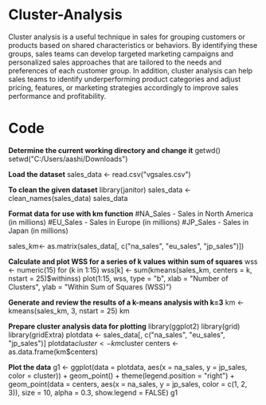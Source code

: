 # Cluster-Analysis
Cluster analysis is a useful technique in sales for grouping customers or products based on shared characteristics or behaviors. By identifying these groups, sales teams can develop targeted marketing campaigns and personalized sales approaches that are tailored to the needs and preferences of each customer group. In addition, cluster analysis can help sales teams to identify underperforming product categories and adjust pricing, features, or marketing strategies accordingly to improve sales performance and profitability.

# Code

**Determine the current working directory and change it**
getwd()
setwd("C:/Users/aashi/Downloads")

**Load the dataset**
sales_data <- read.csv("vgsales.csv")

**To clean the given dataset**
library(janitor)
sales_data <- clean_names(sales_data)
sales_data

**Format data for use with km function**
#NA_Sales - Sales in North America (in millions)
#EU_Sales - Sales in Europe (in millions)
#JP_Sales - Sales in Japan (in millions)

sales_km<- as.matrix(sales_data[, c("na_sales", "eu_sales", "jp_sales")])

**Calculate and plot WSS for a series of k values**
**within sum of squares**
wss <- numeric(15)
for (k in 1:15) wss[k] <- sum(kmeans(sales_km, centers = k, nstart = 25)$withinss)
plot(1:15, wss, type = "b", xlab = "Number of Clusters", ylab = "Within Sum of Squares (WSS)")

**Generate and review the results of a k-means analysis with k=3**
km <- kmeans(sales_km, 3, nstart = 25)
km

**Prepare cluster analysis data for plotting**
library(ggplot2)
library(grid)
library(gridExtra)
plotdata <- sales_data[, c("na_sales", "eu_sales", "jp_sales")]
plotdata$cluster <- km$cluster
centers <- as.data.frame(km$centers)

**Plot the data**
g1 <- ggplot(data = plotdata, aes(x = na_sales, y = jp_sales, color = cluster)) +
  geom_point() +
  theme(legend.position = "right") +
  geom_point(data = centers,
             aes(x = na_sales, y = jp_sales, color = c(1, 2, 3)),
             size = 10, alpha = 0.3, show.legend = FALSE)
g1











